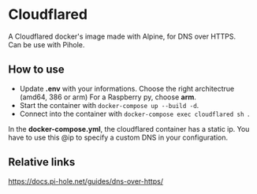 # Cloudflared  
A Cloudflared docker's image made with Alpine, for DNS over HTTPS.  
Can be use with Pihole.  

## How to use  
- Update **.env** with your informations. Choose the right architectrue (amd64, 386 or arm) For a Raspberry py, choose **arm**.  
- Start the container with ```docker-compose up --build -d```.  
- Connect into the container with ```docker-compose exec cloudflared sh ```.  

In the **docker-compose.yml**, the cloudflared container has a static ip. You have to use this @ip to specify a custom DNS in your configuration.  

## Relative links  
https://docs.pi-hole.net/guides/dns-over-https/